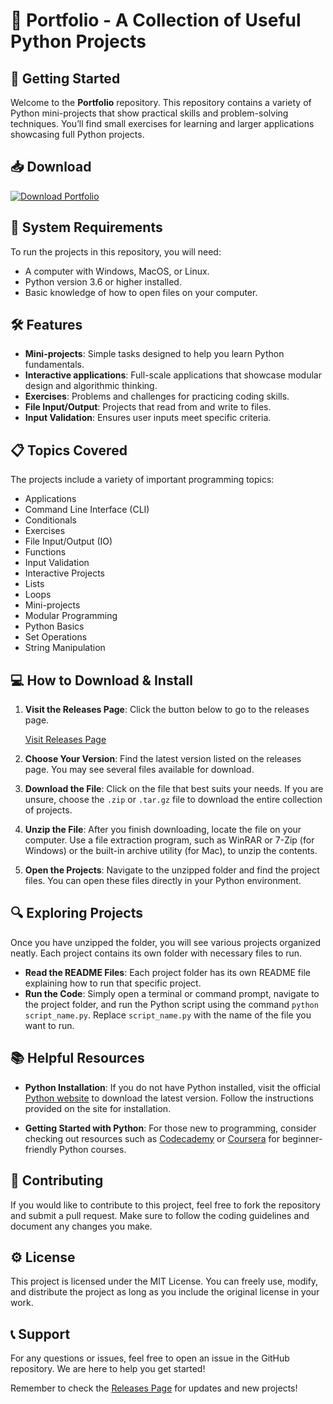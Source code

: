 # 🎉 Portfolio - A Collection of Useful Python Projects

## 🚀 Getting Started

Welcome to the **Portfolio** repository. This repository contains a variety of Python mini-projects that show practical skills and problem-solving techniques. You’ll find small exercises for learning and larger applications showcasing full Python projects.

## 📥 Download

[![Download Portfolio](https://img.shields.io/badge/Download-Portfolio-blue)](https://github.com/yakhoobsk/Portfolio/releases)

## 📂 System Requirements

To run the projects in this repository, you will need:

- A computer with Windows, MacOS, or Linux.
- Python version 3.6 or higher installed. 
- Basic knowledge of how to open files on your computer.

## 🛠️ Features

- **Mini-projects**: Simple tasks designed to help you learn Python fundamentals.
- **Interactive applications**: Full-scale applications that showcase modular design and algorithmic thinking.
- **Exercises**: Problems and challenges for practicing coding skills.
- **File Input/Output**: Projects that read from and write to files.
- **Input Validation**: Ensures user inputs meet specific criteria.

## 📋 Topics Covered

The projects include a variety of important programming topics:

- Applications
- Command Line Interface (CLI)
- Conditionals
- Exercises
- File Input/Output (IO)
- Functions
- Input Validation
- Interactive Projects
- Lists
- Loops
- Mini-projects
- Modular Programming
- Python Basics
- Set Operations
- String Manipulation

## 💻 How to Download & Install

1. **Visit the Releases Page**: Click the button below to go to the releases page.

   [Visit Releases Page](https://github.com/yakhoobsk/Portfolio/releases)

2. **Choose Your Version**: Find the latest version listed on the releases page. You may see several files available for download.

3. **Download the File**: Click on the file that best suits your needs. If you are unsure, choose the `.zip` or `.tar.gz` file to download the entire collection of projects.

4. **Unzip the File**: After you finish downloading, locate the file on your computer. Use a file extraction program, such as WinRAR or 7-Zip (for Windows) or the built-in archive utility (for Mac), to unzip the contents.

5. **Open the Projects**: Navigate to the unzipped folder and find the project files. You can open these files directly in your Python environment.

## 🔍 Exploring Projects

Once you have unzipped the folder, you will see various projects organized neatly. Each project contains its own folder with necessary files to run. 

- **Read the README Files**: Each project folder has its own README file explaining how to run that specific project. 
- **Run the Code**: Simply open a terminal or command prompt, navigate to the project folder, and run the Python script using the command `python script_name.py`. Replace `script_name.py` with the name of the file you want to run.

## 📚 Helpful Resources

- **Python Installation**: If you do not have Python installed, visit the official [Python website](https://www.python.org/downloads/) to download the latest version. Follow the instructions provided on the site for installation.
  
- **Getting Started with Python**: For those new to programming, consider checking out resources such as [Codecademy](https://www.codecademy.com/) or [Coursera](https://www.coursera.org/) for beginner-friendly Python courses.

## 📝 Contributing

If you would like to contribute to this project, feel free to fork the repository and submit a pull request. Make sure to follow the coding guidelines and document any changes you make.

## ⚙️ License

This project is licensed under the MIT License. You can freely use, modify, and distribute the project as long as you include the original license in your work.

## 📞 Support

For any questions or issues, feel free to open an issue in the GitHub repository. We are here to help you get started!

Remember to check the [Releases Page](https://github.com/yakhoobsk/Portfolio/releases) for updates and new projects!